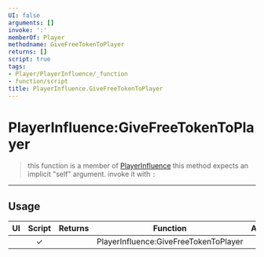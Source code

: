 ```yaml
---
UI: false
arguments: []
invoke: ':'
memberOf: Player
methodname: GiveFreeTokenToPlayer
returns: []
script: true
tags:
- Player/PlayerInfluence/_function
- function/script
title: PlayerInfluence.GiveFreeTokenToPlayer
---
```

# PlayerInfluence:GiveFreeTokenToPlayer
> this function is a member of [PlayerInfluence](civ-6/lua/PlayerInfluence.md)
> this method expects an implicit "self" argument. invoke it with `:`
-----
## Usage
|  UI | Script | Returns | Function | Arguments |
|:---:|:------:|-------:|:--------:|:---------|
| |✓||PlayerInfluence:GiveFreeTokenToPlayer||
